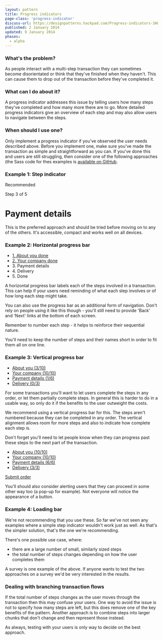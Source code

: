 ```yaml
---
layout: pattern
title: Progress indicators
page-class: 'progress-indicator'
discuss-url: https://designpatterns.hackpad.com/Progress-indicators-3AOrLoia9Us
published: 2 January 2014
updated: 9 January 2014
phases:
  - alpha
---
```



### What's the problem?

As people interact with a multi-step transaction they can sometimes become disorientated or think that they've finished when they haven't. This can cause them to drop out of the transaction before they've completed it.

### What can I do about it?

A progress indicator addresses this issue by telling users how many steps they've completed and how many more there are to go. More detailed progress indicators give an overview of each step and may also allow users to navigate between the steps.

### When should I use one?

Only implement a progress indicator if you've observed the user needs described above. Before you implement one, make sure you've made the transaction as simple and straightforward as you can. If you've done this and users are still struggling, then consider one of the following approaches (the Sass code for thes examples is [available on GitHub](https://github.com/alphagov/design-patterns/blob/gh-pages/patterns/assets/sass/helpers/_progress-indicator.scss).

### Example 1: Step indicator

<div class="pattern-example">
	<div class="ribbon">Recommended</div>
	<div class="title">
		<p>Step 3 of 5</p>
		<h1>Payment details</h1>
	</div>
</div>

This is the preferred approach and should be tried before moving on to any of the others. It's accessible, compact and works well on all devices.


### Example 2: Horizontal progress bar

<div class="pattern-example wide">
	<nav role="navigation" class="horizontal progress-indicator">
		<ul>
		  <li class="done"><a href="">1. About you <span>done</span></a></li>
		  <li class="done"><a href="">2. Your company <span>done</span></a></li>
		  <li class="active">3. Payment details</li>
		  <li>4. Delivery</li>
		  <li>5. Done</li>
		</ul>
	</nav>
</div>

A horizontal progress bar labels each of the steps involved in a transaction. This can help if your users need reminding of what each step involves or of how long each step might take. 

You can also use the progress bar as an additional form of navigation. Don't rely on people using it like this though - you'll still need to provide 'Back' and 'Next' links at the bottom of each screen.

Remember to number each step - it helps to reinforce their sequential nature.

You'll need to keep the number of steps and their names short in order to fit them all on one line.


### Example 3: Vertical progress bar

<div class="pattern-example">
	<nav role="navigation" class="vertical progress-indicator">
		<ul>
		  <li><a href="">About you <span>(3/10)</span></a></li>
		  <li class="done"><a href="">Your company <span>(10/10)</span></a></li>
		  <li class="active"><a href="">Payment details <span>(1/6)</span></a></li>
		  <li><a href="">Delivery <span>(0/3)</span></a></li>
		</ul>
	</nav>
</div>

For some transactions you'll want to let users complete the steps in any order, or let them partially complete steps. In general this is harder to do in a usable way, so only do it if the benefits to the user outweight the costs.

We recommend using a vertical progress bar for this. The steps aren't numbered because they can be completed in any order. The vertical alignment allows room for more steps and also to indicate how complete each step is.

Don't forget you'll need to let people know when they can progress past these steps to the next part of the transaction.

<div class="pattern-example">
	<nav role="navigation" class="vertical progress-indicator">
		<ul>
		  <li class="done"><a href="">About you <span>(10/10)</span></a></li>
		  <li class="done"><a href="">Your company <span>(10/10)</span></a></li>
		  <li class="active done"><a href="">Payment details <span>(6/6)</span></a></li>
		  <li class="done"><a href="">Delivery <span>(3/3)</span></a></li>
		</ul>
	</nav>
	<p><a href="" class="button">Submit order</a></p>
</div>

You'll should also consider alerting users that they can proceed in some other way too (a pop-up for example). Not everyone will notice the appearance of a button.


### Example 4: Loading bar

We're not recommending that you use these. So far we've not seen any examples where a simple step indicator wouldn't work just as well. As that's the simpler solution, that's the one we're recommending.

There's one possible use case, where:

* there are a large number of small, similarly sized steps
* the total number of steps changes depending on how the user completes them

A survey is one example of the above. If anyone wants to test the two approaches on a survey we'd be very interested in the results.


### Dealing with branching transaction flows

If the total number of steps changes as the user moves through the transaction then this may confuse your users. One way to avoid the issue is not to specify how many steps are left, but this does remove one of the key benefits of the pattern. Another approach is to combine steps into larger chunks that don't change and then represent those instead.

As always, testing with your users is only way to decide on the best approach.


